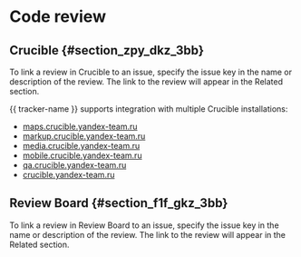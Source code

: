 # Code review

## Crucible {#section_zpy_dkz_3bb}

To link a review in Crucible to an issue, specify the issue key in the name or description of the review. The link to the review will appear in the Related section.

{{ tracker-name }} supports integration with multiple Crucible installations:

- [maps.crucible.yandex-team.ru](https://maps.crucible.yandex-team.ru)
- [markup.crucible.yandex-team.ru](https://markup.crucible.yandex-team.ru)
- [media.crucible.yandex-team.ru](https://media.crucible.yandex-team.ru)
- [mobile.crucible.yandex-team.ru](https://mobile.crucible.yandex-team.ru)
- [qa.crucible.yandex-team.ru](https://qa.crucible.yandex-team.ru)
- [crucible.yandex-team.ru](https://crucible.yandex-team.ru)

## Review Board {#section_f1f_gkz_3bb}

To link a review in Review Board to an issue, specify the issue key in the name or description of the review. The link to the review will appear in the Related section.

